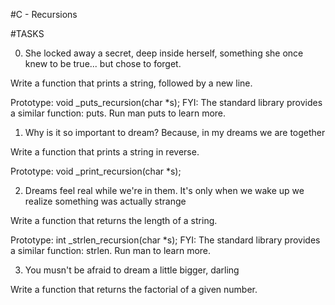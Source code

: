 #C - Recursions

#TASKS

0. She locked away a secret, deep inside herself, something she once knew to be true... but chose to forget.

Write a function that prints a string, followed by a new line.

Prototype: void _puts_recursion(char *s);
FYI: The standard library provides a similar function: puts.
Run man puts to learn more.

1. Why is it so important to dream? Because, in my dreams we are together

Write a function that prints a string in reverse.

Prototype: void _print_recursion(char *s);

2. Dreams feel real while we're in them. It's only when we wake up we realize something was actually strange

Write a function that returns the length of a string.

Prototype: int _strlen_recursion(char *s);
FYI: The standard library provides a similar function: strlen. Run man to learn more.

3. You musn't be afraid to dream a little bigger, darling

Write a function that returns the factorial of a given number.
